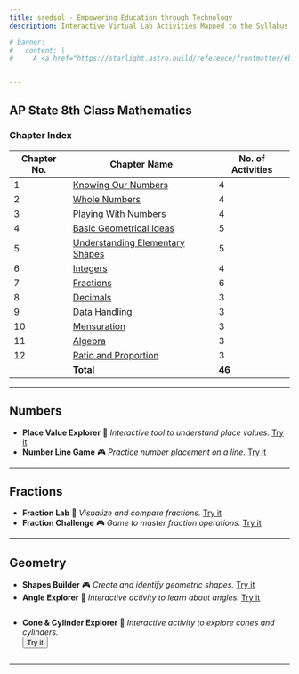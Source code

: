 ```yaml
---
title: sredsol - Empowering Education through Technology
description: Interactive Virtual Lab Activities Mapped to the Syllabus.

# banner:
#   content: |
#     A <a href="https://starlight.astro.build/reference/frontmatter/#banner">banner</a> displaying an announcement at the top of the page that can include HTML for links or other content.


---
```


## AP State 8th Class Mathematics

### Chapter Index

| Chapter No. | Chapter Name | No. of Activities |
|-------------|--------------|-------------------|
| 1  | [Knowing Our Numbers](#numbers)   | 4                 |
| 2  | [Whole Numbers](#fractions) | 4                 |
| 3  | [Playing With Numbers](#geometry)   | 4                 |
| 4  | [Basic Geometrical Ideas](#geometry)| 5                 |
| 5  | [Understanding Elementary Shapes](#geometry) | 5                 |
| 6  | [Integers](#geometry)   | 4                 |
| 7  | [Fractions](#geometry)   | 6                 |
| 8  | [Decimals ](#geometry)   | 3                 |
| 9  | [Data Handling ](#geometry)   | 3                 |
| 10  | [Mensuration ](#geometry)   | 3                 |
| 11  | [Algebra ](#geometry)   | 3                 |
| 12  | [Ratio and Proportion](#geometry)   | 3                 |
|     | **Total**   | **46**                |

---

## Numbers
- **Place Value Explorer** 🧪
  _Interactive tool to understand place values._ [Try it](#)
- **Number Line Game** 🎮
  _Practice number placement on a line._ [Try it](#)

---

## Fractions
- **Fraction Lab** 🧪
  _Visualize and compare fractions._ [Try it](#)
- **Fraction Challenge** 🎮
  _Game to master fraction operations._ [Try it](#)

---

## Geometry
- **Shapes Builder** 🎮
  _Create and identify geometric shapes._ [Try it](#)
- **Angle Explorer** 🧪
  _Interactive activity to learn about angles._ [Try it](#)
- <div style="margin-top:2em; margin-bottom:2em;">
    <strong>Cone & Cylinder Explorer</strong> 🧪
    <em>Interactive activity to explore cones and cylinders.</em><br>
    <button onclick="document.getElementById('cone-cylinder-iframe').style.display='block';">Try it</button>
    <br>
    <iframe id="cone-cylinder-iframe" src="http://localhost:4321/cone-cylinder.html" style="display:none;"></iframe>
  </div>

---




<!-- You can add more chapters and activities following the same format.
Replace [Try it](#) with actual links to your activities.
Use 🧪 for interactive labs and 🎮 for games for visual clarity. -->
<!-- **Note:** For best results, ensure your site loads the custom CSS from `src/styles/custom.css` to style the embedded activity.-->

